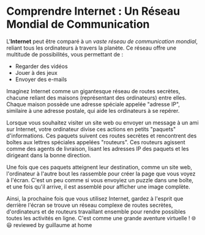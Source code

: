 # Comprendre Internet : Un Réseau Mondial de Communication

L'**Internet** peut être comparé à un *vaste réseau de communication mondial*, reliant tous les ordinateurs à travers la planète. Ce réseau offre une multitude de possibilités, vous permettant de :

- Regarder des vidéos
- Jouer à des jeux
- Envoyer des e-mails

Imaginez Internet comme un gigantesque réseau de routes secrètes, chacune reliant des maisons (représentant des ordinateurs) entre elles. Chaque maison possède une adresse spéciale appelée "adresse IP", similaire à une adresse postale, qui aide les ordinateurs à se repérer.

Lorsque vous souhaitez visiter un site web ou envoyer un message à un ami sur Internet, votre ordinateur divise ces actions en petits "paquets" d'informations. Ces paquets suivent ces routes secrètes et rencontrent des boîtes aux lettres spéciales appelées "routeurs". Ces routeurs agissent comme des agents de livraison, lisant les adresses IP des paquets et les dirigeant dans la bonne direction.

Une fois que ces paquets atteignent leur destination, comme un site web, l'ordinateur à l'autre bout les rassemble pour créer la page que vous voyez à l'écran. C'est un peu comme si vous envoyiez un puzzle dans une boîte, et une fois qu'il arrive, il est assemblé pour afficher une image complète.

Ainsi, la prochaine fois que vous utilisez Internet, gardez à l'esprit que derrière l'écran se trouve un réseau complexe de routes secrètes, d'ordinateurs et de routeurs travaillant ensemble pour rendre possibles toutes les activités en ligne. C'est comme une grande aventure virtuelle ! 🌐😃
reviewed by guillaume at home
